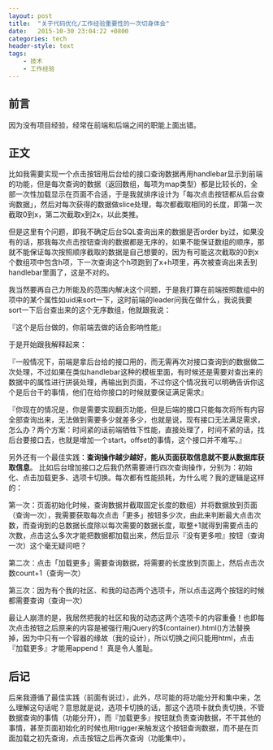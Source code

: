 ```yaml
---
layout: post
title:  "关于代码优化/工作经验重要性的一次切身体会"
date:   2015-10-30 23:04:22 +0800
categories: tech
header-style: text
tags:
    - 技术
    - 工作经验
---
```


## 前言

因为没有项目经验，经常在前端和后端之间的职能上面出错。

## 正文

比如我需要实现一个点击按钮用后台给的接口查询数据再用handlebar显示到前端的功能，但是每次查询的数据（返回数组，每项为map类型）都是比较长的，全部一次性加载显示在页面不合适，于是我就排序设计为「每次点击按钮都从后台查询数据」，然后对每次获得的数据做slice处理，每次都截取相同的长度，即第一次截取0到x，第二次截取x到2x，以此类推。

但是这里有个问题，即我不确定后台SQL查询出来的数据是否order by过，如果没有的话，那我每次点击按钮查询的数据都是无序的，如果不能保证数组的顺序，那就不能保证每次按照顺序截取的数据是自己想要的，因为有可能这次截取的0到x个数组项中包含h项，下一次查询这个h项跑到了x+h项里，再次被查询出来丢到handlebar里面了，这是不对的。

我当然要再自己力所能及的范围内解决这个问题，于是我打算在前端按照数组中的项中的某个属性如uid来sort一下，这时前端的leader问我在做什么，我说我要sort一下后台查出来的这个无序数组，他就跟我说：

『这个是后台做的，你前端去做的话会影响性能』

于是开始跟我解释起来：

『一般情况下，前端是拿后台给的接口用的，而无需再次对接口查询到的数据做二次处理，不过如果在类似handlebar这种的模板里面，有时候还是需要对查出来的数据中的属性进行拼装处理，再输出到页面，不过你这个情况我可以明确告诉你这个是后台干的事情，他们在给你接口的时候就要保证满足需求』

『你现在的情况是，你是需要实现翻页功能，但是后端的接口只能每次将所有内容全部查询出来，无法做到需要多少就差多少，也就是说，现有接口无法满足需求，怎么办？两个方案：时间紧的话前端牺牲下性能，直接处理了，时间不紧的话，找后台要接口去，也就是增加一个start，offset的事情，这个接口并不难写。』

另外还有一个最佳实践：<strong>查询操作越少越好，能从页面获取信息就不要从数据库获取信息</strong>。
比如后台增加接口之后我仍然需要进行四次查询操作，分别为：初始化、点击加载更多、选项卡切换。每次都有性能损耗，为什么呢？我的逻辑是这样的：

第一次：页面初始化时候，查询数据并截取固定长度的数组）并将数据放到页面（查询一次），我需要获取每次点击「更多」按钮多少次，由此来判断最大点击次数，而查询到的总数据长度除以每次需要的数据长度，取整+1就得到需要点击的次数，点击这么多次才能把数据都加载出来，然后显示『没有更多啦』按钮（查询一次）这个毫无疑问吧？

第二次：点击「加载更多」需要查询数据，将需要的长度放到页面上，然后点击次数count+1（查询一次）

第三次：因为有个我的社区、和我的动态两个选项卡，所以点击这两个按钮的时候都需要查询（查询一次）

最让人崩溃的是，我居然把我的社区和我的动态这两个选项卡的内容重叠！也即每次点击按钮之后原来的内容是被强行用jQuery的$(container).html()方法替换掉，因为中只有一个容器的缘故（我的设计），所以切换之间只能用html，点击『加载更多』才能用append！
真是令人羞耻。

## 后记

后来我遵循了最佳实践（前面有说过），此外，尽可能的将功能分开和集中来，怎么理解这句话呢？意思就是说，选项卡切换的话，那这个选项卡就负责切换，不管数据查询的事情（功能分开），而『加载更多』按钮就负责查询数据，不干其他的事情，甚至页面初始化的时候也用trigger来触发这个按钮查询数据，而不是在页面加载之初先查询，点击按钮之后再次查询（功能集中）。


